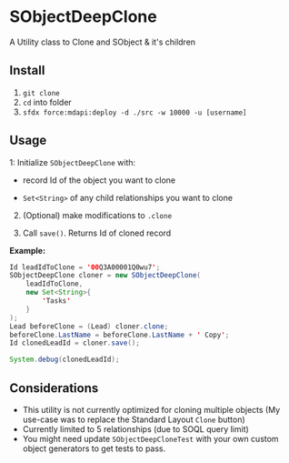 # SObjectDeepClone

A Utility class to Clone and SObject &amp; it's children

## Install

1. `git clone`
2. `cd` into folder
3. `sfdx force:mdapi:deploy -d ./src -w 10000 -u [username]`

## Usage

1: Initialize `SObjectDeepClone` with:

- record Id of the object you want to clone

- `Set<String>` of any child relationships you want to clone

2. (Optional) make modifications to `.clone`

3. Call `save()`. Returns Id of cloned record

**Example:**

```java
Id leadIdToClone = '00Q3A00001Q0wu7';
SObjectDeepClone cloner = new SObjectDeepClone(
    leadIdToClone,
    new Set<String>{
        'Tasks'
    }
);
Lead beforeClone = (Lead) cloner.clone;
beforeClone.LastName = beforeClone.LastName + ' Copy';
Id clonedLeadId = cloner.save();

System.debug(clonedLeadId);
```

## Considerations

- This utility is not currently optimized for cloning multiple objects (My use-case was to replace the Standard Layout `Clone` button)
- Currently limited to 5 relationships (due to SOQL query limit)
- You might need update `SObjectDeepCloneTest` with your own custom object generators to get tests to pass.